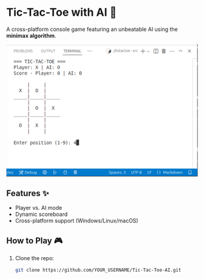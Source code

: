 # Tic-Tac-Toe with AI 👾

A cross-platform console game featuring an unbeatable AI using the **minimax algorithm**.

![Gameplay](screenshots/gameplay.png)

## Features ✨
- Player vs. AI mode
- Dynamic scoreboard
- Cross-platform support (Windows/Linux/macOS)

## How to Play 🎮
1. Clone the repo:
   ```bash
   git clone https://github.com/YOUR_USERNAME/Tic-Tac-Toe-AI.git